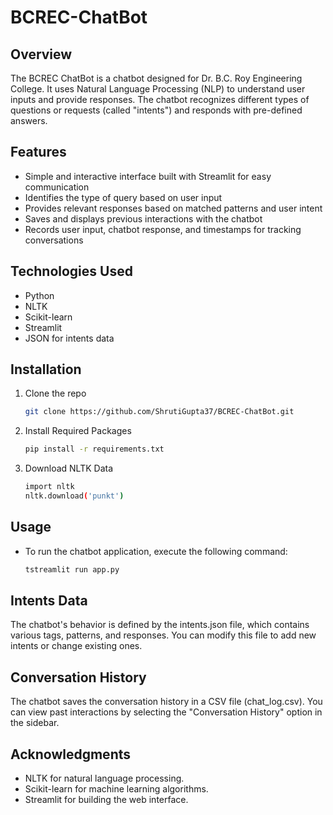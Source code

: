 # BCREC-ChatBot
## Overview
The BCREC ChatBot is a chatbot designed for Dr. B.C. Roy Engineering College. It uses Natural Language Processing (NLP) to understand user inputs and provide responses. The chatbot recognizes different types of questions or requests (called "intents") and responds with pre-defined answers.
## Features
- Simple and interactive interface built with Streamlit for easy communication
- Identifies the type of query based on user input
- Provides relevant responses based on matched patterns and user intent
- Saves and displays previous interactions with the chatbot
- Records user input, chatbot response, and timestamps for tracking conversations
## Technologies Used
- Python
- NLTK
- Scikit-learn
- Streamlit
- JSON for intents data
## Installation
1. Clone the repo
   ```bash
   git clone https://github.com/ShrutiGupta37/BCREC-ChatBot.git
2. Install Required Packages
   ```bash
   pip install -r requirements.txt
3. Download NLTK Data
   ```bash
   import nltk
   nltk.download('punkt')
## Usage
* To run the chatbot application, execute the following command:
   ```bash
   tstreamlit run app.py
## Intents Data
The chatbot's behavior is defined by the intents.json file, which contains various tags, patterns, and responses. You can modify this file to add new intents or change existing ones.
## Conversation History
The chatbot saves the conversation history in a CSV file (chat_log.csv). You can view past interactions by selecting the "Conversation History" option in the sidebar.
## Acknowledgments
- NLTK for natural language processing.
- Scikit-learn for machine learning algorithms.
- Streamlit for building the web interface.
  

  

